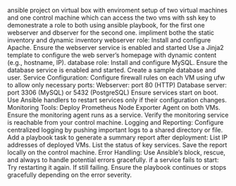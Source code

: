 ansible project on virtual box with enviroment setup of two virtual machines and one control machine which can access the two vms with ssh key to demonestrate a role to both 
using ansible playbook, for the first one webserver and dbserver for the second one.
impliment bothe the static inventory and dynamic inventory
webserver role:
Install and configure Apache.
Ensure the webserver service is enabled and started
Use a Jinja2 template to configure the web server’s homepage with dynamic content (e.g., hostname, IP).
database role:
Install and configure MySQL.
Ensure the database service is enabled and started.
Create a sample database and user.
Service Configuration:
Configure firewall rules on each VM using ufw to allow only necessary ports:
Webserver: port 80 (HTTP)
Database server: port 3306 (MySQL) or 5432 (PostgreSQL)
Ensure services start on boot.
Use Ansible handlers to restart services only if their configuration changes.
Monitoring Tools:
Deploy Prometheus Node Exporter Agent on both VMs.
Ensure the monitoring agent runs as a service.
Verify the monitoring service is reachable from your control machine.
Logging and Reporting:
Configure centralized logging by pushing important logs to a shared directory or file.
Add a playbook task to generate a summary report after deployment:
List IP addresses of deployed VMs.
List the status of key services.
Save the report locally on the control machine.
Error Handling:
Use Ansible’s block, rescue, and always to handle potential errors gracefully.
if a service fails to start:
Try restarting it again.
If still failing.
Ensure the playbook continues or stops gracefully depending on the error severity.









